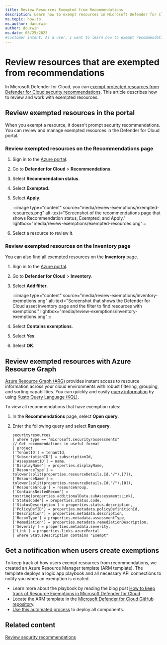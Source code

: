 ```yaml
---
title: Review Resources Exempted from Recommendations
description: Learn how to exempt resources in Microsoft Defender for Cloud so they're not taken into account.
ms.topic: how-to
ms.author: dacurwin
author: dcurwin
ms.date: 05/25/2025
#customer intent: As a user, I want to learn how to exempt recommendations in Microsoft Defender for Cloud so that I can customize the security recommendations for my environment.
---
```


# Review resources that are exempted from recommendations

In Microsoft Defender for Cloud, you can [exempt protected resources from Defender for Cloud security recommendations](exempt-resource.md). This article describes how to review and work with exempted resources.

## Review exempted resources in the portal

When you exempt a resource, it doesn't prompt security recommendations. You can review and manage exempted resources in the Defender for Cloud portal.

### Review exempted resources on the Recommendations page

1. Sign in to the [Azure portal](https://portal.azure.com/).

1. Go to **Defender for Cloud** > **Recommendations**.

1. Select **Recommendation status**.

1. Select **Exempted**.

1. Select **Apply**.

    :::image type="content" source="media/review-exemptions/exempted-resources.png" alt-text="Screenshot of the recommendations page that shows Recommendation status, Exempted, and Apply." lightbox="media/review-exemptions/exempted-resources.png":::

1. Select a resource to review it.

### Review exempted resources on the Inventory page

You can also find all exempted resources on the **Inventory** page.

1. Sign in to the [Azure portal](https://portal.azure.com/).

1. Go to **Defender for Cloud** > **Inventory**.

1. Select **Add filter**.

    :::image type="content" source="media/review-exemptions/inventory-exemptions.png" alt-text="Screenshot that shows the Defender for Cloud asset inventory page and the filter to find resources with exemptions."  lightbox="media/review-exemptions/inventory-exemptions.png":::

1. Select **Contains exemptions**.

1. Select **Yes**.

1. Select **OK**.

## Review exempted resources with Azure Resource Graph

[Azure Resource Graph (ARG)](/azure/governance/resource-graph/) provides instant access to resource information across your cloud environments with robust filtering, grouping, and sorting capabilities. You can quickly and easily [query information](/azure/governance/resource-graph/first-query-portal) by using [Kusto Query Language (KQL)](/azure/data-explorer/kusto/query/).

To view all recommendations that have exemption rules:

1. In the **Recommendations** page, select **Open query**.
1. Enter the following query and select **Run query**.

    ```kusto
    securityresources
    | where type == "microsoft.security/assessments"
    // Get recommendations in useful format
    | project
    ['TenantID'] = tenantId,
    ['SubscriptionID'] = subscriptionId,
    ['AssessmentID'] = name,
    ['DisplayName'] = properties.displayName,
    ['ResourceType'] = tolower(split(properties.resourceDetails.Id,"/").[7]),
    ['ResourceName'] = tolower(split(properties.resourceDetails.Id,"/").[8]),
    ['ResourceGroup'] = resourceGroup,
    ['ContainsNestedRecom'] = tostring(properties.additionalData.subAssessmentsLink),
    ['StatusCode'] = properties.status.code,
    ['StatusDescription'] = properties.status.description,
    ['PolicyDefID'] = properties.metadata.policyDefinitionId,
    ['Description'] = properties.metadata.description,
    ['RecomType'] = properties.metadata.assessmentType,
    ['Remediation'] = properties.metadata.remediationDescription,
    ['Severity'] = properties.metadata.severity,
    ['Link'] = properties.links.azurePortal
    | where StatusDescription contains "Exempt"    
    ```

## Get a notification when users create exemptions

To keep track of how users exempt resources from recommendations, we created an Azure Resource Manager template (ARM template). The template deploys a logic app playbook and all necessary API connections to notify you when an exemption is created.

- Learn more about the playbook by reading the blog post [How to keep track of Resource Exemptions in Microsoft Defender for Cloud](https://techcommunity.microsoft.com/t5/azure-security-center/how-to-keep-track-of-resource-exemptions-in-azure-security/ba-p/1770580).
- Locate the ARM template in the [Microsoft Defender for Cloud GitHub repository](https://github.com/Azure/Azure-Security-Center/tree/master/Workflow%20automation/Notify-ResourceExemption).
- [Use this automated process](https://portal.azure.com/#create/Microsoft.Template/uri/https%3A%2F%2Fraw.githubusercontent.com%2FAzure%2FAzure-Security-Center%2Fmaster%2FWorkflow%2520automation%2FNotify-ResourceExemption%2Fazuredeploy.json) to deploy all components.

## Related content

[Review security recommendations](review-security-recommendations.md)
